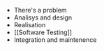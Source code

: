 * There's a problem
* Analisys and design
* Realisation
* [[Software Testing]]
* Integration and maintenence